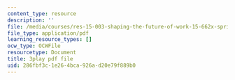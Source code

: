 ```yaml
---
content_type: resource
description: ''
file: /media/courses/res-15-003-shaping-the-future-of-work-15-662x-spring-2016/286fbf3c1e264bca926ad20e79f889b0_l-bSkqJ6ytE.pdf
file_type: application/pdf
learning_resource_types: []
ocw_type: OCWFile
resourcetype: Document
title: 3play pdf file
uid: 286fbf3c-1e26-4bca-926a-d20e79f889b0
---
```

